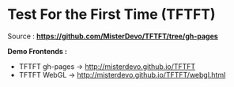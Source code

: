 # Test For the First Time (TFTFT)

Source :     **https://github.com/MisterDevo/TFTFT/tree/gh-pages**

**Demo Frontends :**

* TFTFT gh-pages -> http://misterdevo.github.io/TFTFT  
* TFTFT WebGL -> http://misterdevo.github.io/TFTFT/webgl.html
